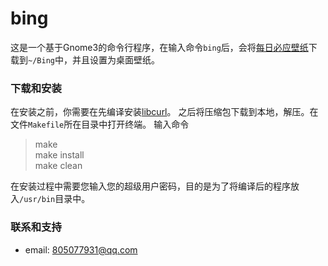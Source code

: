 # bing
这是一个基于Gnome3的命令行程序，在输入命令`bing`后，会将[每日必应壁纸](https://cn.bing.com/)下载到`~/Bing`中，并且设置为桌面壁纸。

### 下载和安装
在安装之前，你需要在先编译安装[libcurl](https://curl.haxx.se/download.html)。
之后将压缩包下载到本地，解压。在文件`Makefile`所在目录中打开终端。
输入命令
> make \
make install \
make clean

在安装过程中需要您输入您的超级用户密码，目的是为了将编译后的程序放入`/usr/bin`目录中。

### 联系和支持
- email: 805077931@qq.com
